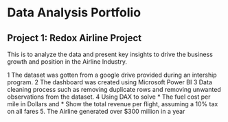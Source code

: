 # Data Analysis Portfolio

## Project 1: Redox Airline Project

 This is to analyze the data and present key insights to drive the business growth and position in the Airline Industry.
 
 1 The dataset was gotten from a google drive provided during an intership program.
 2 The dashboard was created using Microsoft Power BI
 3 Data cleaning process such as removing duplicate rows and removing unwanted observations from the dataset.
 4 Using DAX to solve 
    * The fuel cost per mile in Dollars  and
    * Show the total revenue per flight, assuming a 10% tax on all fares 
 5. The Airline generated over $300 million in a year 



